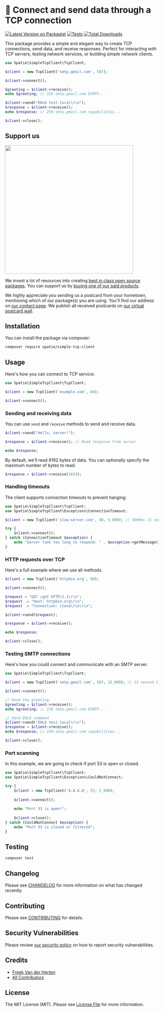 # 🔌 Connect and send data through a TCP connection

[![Latest Version on Packagist](https://img.shields.io/packagist/v/spatie/simple-tcp-client.svg?style=flat-square)](https://packagist.org/packages/spatie/simple-tcp-client)
[![Tests](https://img.shields.io/github/actions/workflow/status/spatie/simple-tcp-client/run-tests.yml?branch=main&label=tests&style=flat-square)](https://github.com/spatie/simple-tcp-client/actions/workflows/run-tests.yml)
[![Total Downloads](https://img.shields.io/packagist/dt/spatie/simple-tcp-client.svg?style=flat-square)](https://packagist.org/packages/spatie/simple-tcp-client)

This package provides a simple and elegant way to create TCP connections, send data, and receive responses. Perfect for interacting with TCP servers, testing network services, or building simple network clients.

```php
use Spatie\SimpleTcpClient\TcpClient;

$client = new TcpClient('smtp.gmail.com', 587);

$client->connect();

$greeting = $client->receive();
echo $greeting; // 220 smtp.gmail.com ESMTP...

$client->send("EHLO test.local\r\n");
$response = $client->receive();
echo $response; // 250-smtp.gmail.com capabilities...

$client->close();
```

## Support us

[<img src="https://github-ads.s3.eu-central-1.amazonaws.com/simple-tcp-client.jpg?t=1" width="419px" />](https://spatie.be/github-ad-click/simple-tcp-client)

We invest a lot of resources into creating [best in class open source packages](https://spatie.be/open-source). You can support us by [buying one of our paid products](https://spatie.be/open-source/support-us).

We highly appreciate you sending us a postcard from your hometown, mentioning which of our package(s) you are using. You'll find our address on [our contact page](https://spatie.be/about-us). We publish all received postcards on [our virtual postcard wall](https://spatie.be/open-source/postcards).

## Installation

You can install the package via composer:

```bash
composer require spatie/simple-tcp-client
```

## Usage

Here's how you can connect to TCP service:

```php
use Spatie\SimpleTcpClient\TcpClient;

$client = new TcpClient('example.com', 80);

$client->connect();
```

### Sending and receiving data

You can use `send` and `receive` methods to send and receive data.

```php
$client->send("Hello, server!");

$response = $client->receive(); // Read response from server

echo $response;
```

By default, we'll read 8192 bytes of data. You can optionally specify the maximum number of bytes to read:

```php
$response = $client->receive(1024);
```

### Handling timeouts

The client supports connection timeouts to prevent hanging:

```php
use Spatie\SimpleTcpClient\TcpClient;
use Spatie\SimpleTcpClient\Exceptions\ConnectionTimeout;

$client = new TcpClient('slow-server.com', 80, 5_000); // 5000ms (5 second) timeout

try {
    $client->connect();
} catch (ConnectionTimeout $exception) {
    echo "Server took too long to respond: " . $exception->getMessage();
}
```

### HTTP requests over TCP

Here's a full example where we use all methods.

```php
$client = new TcpClient('httpbin.org', 80);

$client->connect();

$request = "GET /get HTTP/1.1\r\n";
$request .= "Host: httpbin.org\r\n";
$request .= "Connection: close\r\n\r\n";

$client->send($request);

$response = $client->receive();

echo $response;

$client->close();
```

### Testing SMTP connections

Here's how you could connect and communicate with an SMTP server.

```php
use Spatie\SimpleTcpClient\TcpClient;

$client = new TcpClient('smtp.gmail.com', 587, 15_000); // 15 second timeout

$client->connect();

// Read the greeting
$greeting = $client->receive();
echo $greeting; // 220 smtp.gmail.com ESMTP...

// Send EHLO command
$client->send("EHLO test.local\r\n");
$response = $client->receive();
echo $response; // 250-smtp.gmail.com capabilities...

$client->close();
```

### Port scanning

In this example, we are going to check if port 53 is open or closed.

```php
use Spatie\SimpleTcpClient\TcpClient;
use Spatie\SimpleTcpClient\Exceptions\CouldNotConnect;

try {
    $client = new TcpClient('8.8.8.8', 53, 5_000);
    
    $client->connect();
    
    echo "Port 53 is open!";
    
    $client->close();
} catch (CouldNotConnect $exception) {
    echo "Port 53 is closed or filtered";
}
```

## Testing

```bash
composer test
```

## Changelog

Please see [CHANGELOG](CHANGELOG.md) for more information on what has changed recently.

## Contributing

Please see [CONTRIBUTING](https://github.com/spatie/.github/blob/main/CONTRIBUTING.md) for details.

## Security Vulnerabilities

Please review [our security policy](../../security/policy) on how to report security vulnerabilities.

## Credits

- [Freek Van der Herten](https://github.com/freekmurze)
- [All Contributors](../../contributors)

## License

The MIT License (MIT). Please see [License File](LICENSE.md) for more information.
